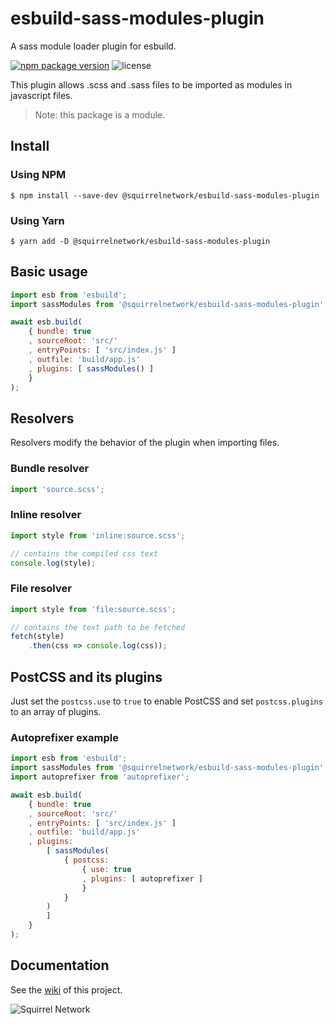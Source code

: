 # esbuild-sass-modules-plugin
A sass module loader plugin for esbuild.

[![npm package version](https://img.shields.io/npm/v/@squirrelnetwork/esbuild-sass-modules-plugin?label=%40squirrelnetwork%2Fesbuild-sass-modules-plugin&logo=npm)](https://www.npmjs.com/package/@squirrelnetwork/esbuild-sass-modules-plugin)
![license](https://img.shields.io/npm/l/@squirrelnetwork/esbuild-sass-modules-plugin)

This plugin allows .scss and .sass files to be imported as modules in javascript
files.

> Note: this package is a module.

## Install

### Using NPM
```shell
$ npm install --save-dev @squirrelnetwork/esbuild-sass-modules-plugin
```

### Using Yarn
```shell
$ yarn add -D @squirrelnetwork/esbuild-sass-modules-plugin
```

## Basic usage

```js
import esb from 'esbuild';
import sassModules from '@squirrelnetwork/esbuild-sass-modules-plugin';

await esb.build(
	{ bundle: true
	, sourceRoot: 'src/'
	, entryPoints: [ 'src/index.js' ]
	, outfile: 'build/app.js'
	, plugins: [ sassModules() ]
	}
);
```

## Resolvers

Resolvers modify the behavior of the plugin when importing files.

### Bundle resolver

```js
import 'source.scss';
```

### Inline resolver

```js
import style from 'inline:source.scss';

// contains the compiled css text
console.log(style);
```

### File resolver

```js
import style from 'file:source.scss';

// contains the text path to be fetched
fetch(style)
	.then(css => console.log(css));
```

## PostCSS and its plugins

Just set the `postcss.use` to `true` to enable PostCSS and set `postcss.plugins`
to an array of plugins.

### Autoprefixer example

```js
import esb from 'esbuild';
import sassModules from '@squirrelnetwork/esbuild-sass-modules-plugin';
import autoprefixer from 'autoprefixer';

await esb.build(
	{ bundle: true
	, sourceRoot: 'src/'
	, entryPoints: [ 'src/index.js' ]
	, outfile: 'build/app.js'
	, plugins:
		[ sassModules(
			{ postcss:
				{ use: true
				, plugins: [ autoprefixer ]
				}
			}
		)
		]
	}
);
```

## Documentation

See the [wiki](https://github.com/Squirrel-Network/esbuild-sass-modules-plugin/wiki/)
of this project.

![Squirrel Network](https://avatars.githubusercontent.com/u/61167371?s=200&v=4)
